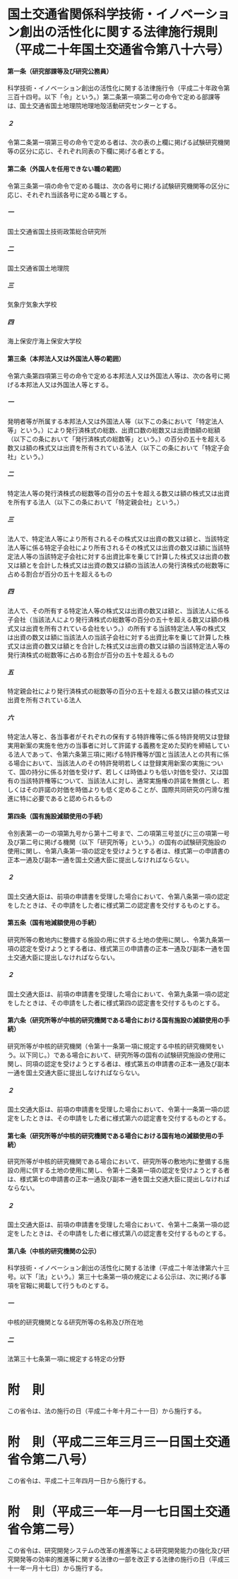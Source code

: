 # 国土交通省関係科学技術・イノベーション創出の活性化に関する法律施行規則（平成二十年国土交通省令第八十六号）
#### 第一条（研究部課等及び研究公務員）
科学技術・イノベーション創出の活性化に関する法律施行令（平成二十年政令第三百十四号。以下「令」という。）第二条第一項第二号の命令で定める部課等は、国土交通省国土地理院地理地殻活動研究センターとする。
##### ２
令第二条第一項第三号の命令で定める者は、次の表の上欄に掲げる試験研究機関等の区分に応じ、それぞれ同表の下欄に掲げる者とする。
#### 第二条（外国人を任用できない職の範囲）
令第三条第一項の命令で定める職は、次の各号に掲げる試験研究機関等の区分に応じ、それぞれ当該各号に定める職とする。
##### 一
国土交通省国土技術政策総合研究所
##### 二
国土交通省国土地理院
##### 三
気象庁気象大学校
##### 四
海上保安庁海上保安大学校
#### 第三条（本邦法人又は外国法人等の範囲）
令第六条第四項第三号の命令で定める本邦法人又は外国法人等は、次の各号に掲げる本邦法人又は外国法人等とする。
##### 一
発明者等が所属する本邦法人又は外国法人等（以下この条において「特定法人等」という。）により発行済株式の総数、出資口数の総数又は出資価額の総額（以下この条において「発行済株式の総数等」という。）の百分の五十を超える数又は額の株式又は出資を所有されている法人（以下この条において「特定子会社」という。）
##### 二
特定法人等の発行済株式の総数等の百分の五十を超える数又は額の株式又は出資を所有する法人（以下この条において「特定親会社」という。）
##### 三
法人で、特定法人等により所有されるその株式又は出資の数又は額と、当該特定法人等に係る特定子会社により所有されるその株式又は出資の数又は額に当該特定法人等の当該特定子会社に対する出資比率を乗じて計算した株式又は出資の数又は額とを合計した株式又は出資の数又は額の当該法人の発行済株式の総数等に占める割合が百分の五十を超えるもの
##### 四
法人で、その所有する特定法人等の株式又は出資の数又は額と、当該法人に係る子会社（当該法人により発行済株式の総数等の百分の五十を超える数又は額の株式又は出資を所有されている会社をいう。）の所有する当該特定法人等の株式又は出資の数又は額に当該法人の当該子会社に対する出資比率を乗じて計算した株式又は出資の数又は額とを合計した株式又は出資の数又は額の当該特定法人等の発行済株式の総数等に占める割合が百分の五十を超えるもの
##### 五
特定親会社により発行済株式の総数等の百分の五十を超える数又は額の株式又は出資を所有されている法人
##### 六
特定法人等と、各当事者がそれぞれの保有する特許権等に係る特許発明又は登録実用新案の実施を他方の当事者に対して許諾する義務を定めた契約を締結している法人であって、令第六条第三項に掲げる特許権等が国と当該法人との共有に係る場合において、当該法人のその特許発明若しくは登録実用新案の実施について、国の持分に係る対価を受けず、若しくは時価よりも低い対価を受け、又は国有の当該特許権等について、当該法人に対し、通常実施権の許諾を無償とし、若しくはその許諾の対価を時価よりも低く定めることが、国際共同研究の円滑な推進に特に必要であると認められるもの
#### 第四条（国有施設減額使用の手続）
令別表第一の一の項第九号から第十二号まで、二の項第三号並びに三の項第一号及び第二号に掲げる機関（以下「研究所等」という。）の国有の試験研究施設の使用に関し、令第八条第一項の認定を受けようとする者は、様式第一の申請書の正本一通及び副本一通を国土交通大臣に提出しなければならない。
##### ２
国土交通大臣は、前項の申請書を受理した場合において、令第八条第一項の認定をしたときは、その申請をした者に様式第二の認定書を交付するものとする。
#### 第五条（国有地減額使用の手続）
研究所等の敷地内に整備する施設の用に供する土地の使用に関し、令第九条第一項の認定を受けようとする者は、様式第三の申請書の正本一通及び副本一通を国土交通大臣に提出しなければならない。
##### ２
国土交通大臣は、前項の申請書を受理した場合において、令第九条第一項の認定をしたときは、その申請をした者に様式第四の認定書を交付するものとする。
#### 第六条（研究所等が中核的研究機関である場合における国有施設の減額使用の手続）
研究所等が中核的研究機関（令第十一条第一項に規定する中核的研究機関をいう。以下同じ。）である場合において、研究所等の国有の試験研究施設の使用に関し、同項の認定を受けようとする者は、様式第五の申請書の正本一通及び副本一通を国土交通大臣に提出しなければならない。
##### ２
国土交通大臣は、前項の申請書を受理した場合において、令第十一条第一項の認定をしたときは、その申請をした者に様式第六の認定書を交付するものとする。
#### 第七条（研究所等が中核的研究機関である場合における国有地の減額使用の手続）
研究所等が中核的研究機関である場合において、研究所等の敷地内に整備する施設の用に供する土地の使用に関し、令第十二条第一項の認定を受けようとする者は、様式第七の申請書の正本一通及び副本一通を国土交通大臣に提出しなければならない。
##### ２
国土交通大臣は、前項の申請書を受理した場合において、令第十二条第一項の認定をしたときは、その申請をした者に様式第八の認定書を交付するものとする。
#### 第八条（中核的研究機関の公示）
科学技術・イノベーション創出の活性化に関する法律（平成二十年法律第六十三号。以下「法」という。）第三十七条第一項の規定による公示は、次に掲げる事項を官報に掲載して行うものとする。
##### 一
中核的研究機関となる研究所等の名称及び所在地
##### 二
法第三十七条第一項に規定する特定の分野
# 附　則
この省令は、法の施行の日（平成二十年十月二十一日）から施行する。
# 附　則（平成二三年三月三一日国土交通省令第二八号）
この省令は、平成二十三年四月一日から施行する。
# 附　則（平成三一年一月一七日国土交通省令第二号）
この省令は、研究開発システムの改革の推進等による研究開発能力の強化及び研究開発等の効率的推進等に関する法律の一部を改正する法律の施行の日（平成三十一年一月十七日）から施行する。
